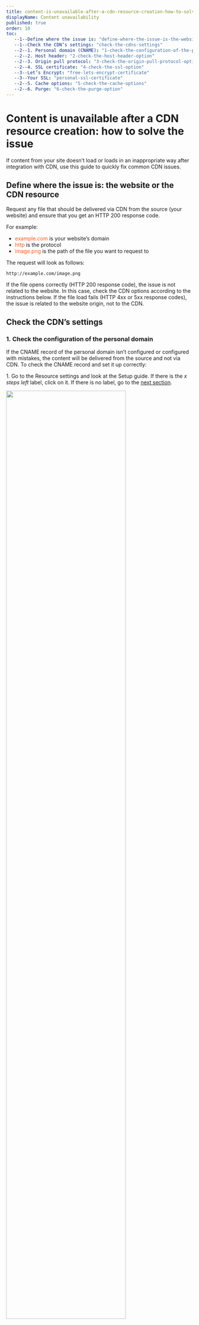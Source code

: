 ```yaml
---
title: content-is-unavailable-after-a-cdn-resource-creation-how-to-solve-the-issue
displayName: Content unavailability
published: true
order: 10
toc:
   --1--Define where the issue is: "define-where-the-issue-is-the-website-or-the-cdn-resource"
   --1--Check the CDN’s settings: "check-the-cdns-settings"
   --2--1. Personal domain (CNAME): "1-check-the-configuration-of-the-personal-domain"
   --2--2. Host header: "2-check-the-host-header-option"
   --2--3. Origin pull protocol: "3-check-the-origin-pull-protocol-option"
   --2--4. SSL certificate: "4-check-the-ssl-option"
   --3--Let’s Encrypt: "free-lets-encrypt-certificate"
   --3--Your SSL: "personal-ssl-certificate"
   --2--5. Cache options: "5-check-the-cache-options"
   --2--6. Purge: "6-check-the-purge-option"
---
```

# Content is unavailable after a CDN resource creation: how to solve the issue

If content from your site doesn’t load or loads in an inappropriate way after integration with CDN, use this guide to quickly fix common CDN issues.

## Define where the issue is: the website or the CDN resource

Request any file that should be delivered via CDN from the source (your website) and ensure that you get an HTTP 200 response code.

For example:

*   <span style="color:#FF5913">example.com</span> is your website’s domain
*   <span style="color:#FF5913">http</span> is the protocol
*   <span style="color:#FF5913">image.png</span> is the path of the file you want to request to

The request will look as follows:

```
http://example.com/image.png
```

If the file opens correctly (HTTP 200 response code), the issue is not related to the website. In this case, check the CDN options according to the instructions below. If the file load fails (HTTP 4xx or 5xx response codes), the issue is related to the website origin, not to the CDN.

## Check the CDN’s settings

### 1. Check the configuration of the personal domain

If the CNAME record of the personal domain isn’t configured or configured with mistakes, the content will be delivered from the source and not via CDN. To check the CNAME record and set it up correctly:

1\. Go to the Resource settings and look at the Setup guide. If there is the _x steps left_ label, click on it. If there is no label, go to the [next section](#2-check-the-host-header-option).

<img src="https://assets.gcore.pro/docs/cdn/troubleshooting/content-is-unavailable-after-a-cdn-resource-creation-how-to-solve-the-issue/image1.png" alt="" width="80%">

2\. Click the **Check DNS setup status** button.

<img src="https://assets.gcore.pro/docs/cdn/troubleshooting/content-is-unavailable-after-a-cdn-resource-creation-how-to-solve-the-issue/image2.png" alt="" width="80%">

If the CNAME record doesn’t set up, this notification will appear:

<img src="https://assets.gcore.pro/docs/cdn/troubleshooting/content-is-unavailable-after-a-cdn-resource-creation-how-to-solve-the-issue/image3.png" alt="" width="50%">

If there is a notification, go to step 3. If there isn’t, go to the [next troubleshooting section](#2-check-the-host-header-option).

3\. Open <a href="https://toolbox.googleapps.com/apps/dig/" target="_blank">Google Admin Toolbox</a>, select the CNAME tab, and enter the CNAME of your CDN resource from the notification (in the screenshot above, it is *cdn.example.com*). Press **Enter**.

<img src="https://assets.gcore.pro/docs/cdn/troubleshooting/content-is-unavailable-after-a-cdn-resource-creation-how-to-solve-the-issue/image4.png" alt="" width="80%">

If the TARGET section with the value from the Setup guide appears at the bottom of the page

<img src="https://assets.gcore.pro/docs/cdn/troubleshooting/content-is-unavailable-after-a-cdn-resource-creation-how-to-solve-the-issue/image5.png" alt="" width="80%">

it means that you have already configured the CNAME record with the correct value, but the DNS records didn’t update. Repeat step 2 again in 15 minutes. It must show that the record is configured.

If you see the “Record not found!” label

<img src="https://assets.gcore.pro/docs/cdn/troubleshooting/content-is-unavailable-after-a-cdn-resource-creation-how-to-solve-the-issue/image6.png" alt="" width="80%">

add the CNAME record according to the "<a href="https://gcore.com/docs/cdn/cdn-resource-options/general/create-and-set-a-custom-domain-for-the-content-delivery-via-cdn" target="_blank">CNAME record configuration in DNS settings</a>" guide.

4\. Save the changes and wait for the records to update. Usually, it takes 15 minutes. But if you have recently changed the domain's NS servers, it may take up to 24 hours for the DNS records to be updated.

Try to request the content from the CDN once again. If it was a matter of personal domain settings, the issue won’t happen again.

### 2. Check the Host header option

If the <a href="https://gcore.com/docs/cdn/cdn-resource-options/http-headers/configure-and-check-the-host-header" target="_blank">Host header</a> does not match the website source, your website won’t be able to process requests from the CDN, and the content won’t load. To check the Host header and set it up correctly:

1\. Go to the Resource settings and find the Host header option.

<img src="https://assets.gcore.pro/docs/cdn/troubleshooting/content-is-unavailable-after-a-cdn-resource-creation-how-to-solve-the-issue/image7.png" alt="" width="80%">

2\. Copy the value of the Host header.

3\. Run the following command in the terminal or console:

<code-block>
curl -H "Host: <span style="color:#FF5913">example.com</span>" -I <span style="color:#FF5913">http(s)://10.0.0.1/image.png</span>
</code-block>

where:

- <span style="color:#FF5913">example.com</span> is the value of the Host header
- <span style="color:#FF5913">http(s)://10.0.0.1/image.png</span> the http(s) depends on the protocol used by the source, then the IP address of your website source and the path of the file that is delivered via the CDN without the domain.

4\. If you see the response code 2xx, the issue isn’t related to the Host header. Go to the [next troubleshooting section](#3-check-the-origin-pull-protocol-option).

If the response code is 4xx or 5xx, it means that the Host header wasn’t set properly. To fix it:

- If you integrated only one website with the CDN, specify its actual domain name in the Host header option and then <a href="https://gcore.com/docs/cdn/clear-cdn-resource-cache-by-url-pattern-or-all" target="_blank">clear the CDN cache</a>.
- If you integrated several websites or applications (origin group with several sources) with the CDN, each of them must accept the specified Host header. Manage the sources and <a href="https://gcore.com/docs/cdn/clear-cdn-resource-cache-by-url-pattern-or-all" target="_blank">clear the CDN cache</a>.

### 3. Check the Origin pull protocol option

If you have chosen the inappropriate <a href="https://gcore.com/docs/cdn/cdn-resource-options/general/specify-an-origin-and-the-origin-pull-protocol" target="_blank">origin pull protocol</a> (HTTP, HTTPS, or both), the CDN resource will request the content from your website with an error or a redirect. To check if the protocol was chosen properly and correct an error:

1\. Find out which protocol your website uses. You can see the type of protocol at the left of the domain name in the browser address bar. If there is a padlock icon:

<img src="https://assets.gcore.pro/docs/cdn/troubleshooting/content-is-unavailable-after-a-cdn-resource-creation-how-to-solve-the-issue/image8.png" alt="" width="50%">

it means that your website works via HTTPS protocol. If you copy the domain name, it will be copied as follows: ```https://example.com```.

If you see the Not secure label:

<img src="https://assets.gcore.pro/docs/cdn/troubleshooting/content-is-unavailable-after-a-cdn-resource-creation-how-to-solve-the-issue/image9.png" alt="" width="50%">

it means that your website works via HTTP. If you copy the domain, it will be copied as follows: ```http://example.com```.

It is also possible that the content on the origin is available both via HTTP and HTTPS. To check it, open your website using the protocols ```http://example.com``` and ```https://example.com```.

2\. Go to the Resource settings and find the Origin pull protocol option. You will see what protocol is selected.

<img src="https://assets.gcore.pro/docs/cdn/troubleshooting/content-is-unavailable-after-a-cdn-resource-creation-how-to-solve-the-issue/image10.png" alt="" width="80%">

3\. Compare the protocol from step 1 with the value in step 2. If they are the same (e.g., the website works via HTTP and in the Origin pull protocol option HTTP is set), the issue isn’t related to the protocol. Go to the [next troubleshooting section](#4-check-the-ssl-option).

If they are different, go to the next step.

4\. Change the value in the Origin pull protocol option according to the "<a href="https://gcore.com/docs/cdn/cdn-resource-options/general/specify-an-origin-and-the-origin-pull-protocol" target="_blank">Origin. Specify origin and origin pull protocol</a> guide. Select the type of protocol that your website uses. Save changes and then <a href="https://gcore.com/docs/cdn/clear-cdn-resource-cache-by-url-pattern-or-all" target="_blank">clear the CDN cache</a>.

### 4. Check the SSL option

If you enabled the SSL option, but the SSL certificate for your personal domain (e.g., _cdn.example.com_) isn’t added or is added with an error, the content won’t be available via the CDN, or you will see a notification that the connection isn’t secure in the browser.

<img src="https://assets.gcore.pro/docs/cdn/troubleshooting/content-is-unavailable-after-a-cdn-resource-creation-how-to-solve-the-issue/image11.png" alt="" width="50%">

To check the SSL configuration and set it up correctly, go to the Resource settings and find the SSL option. Make sure that the **Enable HTTPS** option is enabled.

<img src="https://assets.gcore.pro/docs/cdn/troubleshooting/content-is-unavailable-after-a-cdn-resource-creation-how-to-solve-the-issue/image12.png" alt="" width="80%">

There are two types of SSL configuration: **Get free Let’s Encrypt certificate** and **Add or select your own SSL certificate**. In both cases, wait about 15–30 minutes after you issue/add the certificate for the updates to register.

The troubleshooting scenario depends on the chosen SSL certificate type.

#### Free Let’s Encrypt certificate

1\. Go back to the [personal domain troubleshooting section](#1-check-the-configuration-of-the-personal-domain) and make sure that the CNAME record for the personal domain of your CDN resource exists. If not, add it. Otherwise, Let’s Encrypt won’t be able to issue a certificate. If so, go to the next step.

2\. Go to the Resource settings and find the Rules section. If there are no rules, go to the next step.

<img src="https://assets.gcore.pro/docs/cdn/troubleshooting/content-is-unavailable-after-a-cdn-resource-creation-how-to-solve-the-issue/image13.png" alt="" width="80%">

3\. Make sure that there are no rules denying requests to the personal domain (CNAME) of your CDN resource. Let’s Encrypt sends requests to your personal domain to issue a certificate. If requests are denied, the issue will fail. To determine whether the rule prevents requests, open every rule and look at the **Rule pattern** field. If you see the value

```
/*
```

or

```
((?!(jpeg|gif|png|pdf|jpg|css|js|woff|woff2|ttf)).)\*$
```

this rule denies requests to the personal domain. To fix the certificate issuing, delete the rule or change its pattern. The next time Let’s Encrypt sends a request, the issue will be successful.

#### Personal SSL certificate

1\. Run the following command in the terminal or console:

<code-block>
curl -I <span style="color:#FF5913">https://cdn.example.com/image.png</span>
</code-block>

where:

- <span style="color:#FF5913">cdn.example.com</span> is the personal domain (CNAME)
- <span style="color:#FF5913">image.png</span> is the path of the file that is delivered via the CDN without the domain

If you see the 2xx response code, go to the next step.

If you see the following error in the command output

```
curl: (77) schannel: next InitializeSecurityContext failed: SEC\_E\_UNTRUSTED\_ROOT (0x80090325)
```

it means that the certificate is self-signed. Self-signed certificates are not suitable for content delivery. In this case, issue a new certificate with the Certificate authority (CA) and add it according to the "<a href="https://gcore.com/docs/cdn/cdn-resource-options/general/add-an-ssl-certificate-to-deliver-content-over-https" target="_blank">How to add a personal SSL certificate in the SSL certificates section</a>" guide. Then clear the CDN cache and try to request the content again.

2\. Open your website and request any file that is delivered via the CDN. Click the **padlock icon** or the **Not secure** label and choose the certificate. View the following values:

- What domain the certificate is valid for
- Expiration date

<img src="https://assets.gcore.pro/docs/cdn/troubleshooting/content-is-unavailable-after-a-cdn-resource-creation-how-to-solve-the-issue/image14.png" alt="">

If you see that the certificate is issued for the personal domain of your resource (if you see _*.example.com_, it means that you are using a wildcard certificate that provides all your subdomains, including *cdn.example.com*), and the certificate is not expired. Go to the next step.

If not, you need to renew the certificate (if the problem is caused by expiration) or issue a new one for the personal domain of your CDN resource.

3\. Go to the <a href="https://www.ssllabs.com/ssltest/" target="_blank">SSLlabs</a> website, enter the personal domain name in the Hostname field and press the **Submit** button as follows:

<img src="https://assets.gcore.pro/docs/cdn/troubleshooting/content-is-unavailable-after-a-cdn-resource-creation-how-to-solve-the-issue/image15.png" alt="" width="80%">

The check will take a few minutes. If you see no chain issues or the rating A+, the error isn’t related to SSL. Go to the [next section](#5-check-the-cache-options).

<img src="https://assets.gcore.pro/docs/cdn/troubleshooting/content-is-unavailable-after-a-cdn-resource-creation-how-to-solve-the-issue/image16.png" alt="" width="80%">

If you see class B or chain issues as follows

<img src="https://assets.gcore.pro/docs/cdn/troubleshooting/content-is-unavailable-after-a-cdn-resource-creation-how-to-solve-the-issue/image17.png" alt="" width="80%">

the chain of the SSL certificate is incomplete or added in the wrong way. Go to the <a href="https://cdn.gcore.com/ssl/list" target="_blank">SSL certificates</a> section on the control panel. Delete the wrong certificate and add it again according to the "<a href="https://gcore.com/docs/cdn/cdn-resource-options/general/add-an-ssl-certificate-to-deliver-content-over-https" target="_blank">How to add a personal SSL certificate in the SSL certificates section</a>" guide. 

### 5. Check the cache options

If the <a href="https://gcore.com/docs/cdn/cdn-resource-options/cache/specify-cache-lifetime-for-user-browsers" target="_blank">cache options</a> were configured with mistakes, you will see a low percentage of cache traffic or content will be loaded slowly.

To check cache options and set them up correctly:

1\. Go to the <a href="https://accounts.gcore.com/reports/dashboard" target="_blank">Dashboard</a> section and click **Total traffic**.

<img src="https://assets.gcore.pro/docs/cdn/troubleshooting/content-is-unavailable-after-a-cdn-resource-creation-how-to-solve-the-issue/image18.png" alt="" width="50%">

2\. Set the **Cache hit ratio** filter, the CDN resource, and the appropriate date. If you see less than 60% of Cache Hit Ratio traffic, it means that a small amount of content is delivered from the cache.

<img src="https://assets.gcore.pro/docs/cdn/troubleshooting/content-is-unavailable-after-a-cdn-resource-creation-how-to-solve-the-issue/image19.png" alt="" width="80%">

In this case, ensure that you ran the CDN resource more than two days ago. This time is needed to ‘warm up’ the cache. If not, wait two days. Also, you need to have many requests from end-users to cache the requested content. If you have a small number of requests, the cache will be purged in 36 hours, regardless of the settings. Try to increase the amount of traffic. If the problem isn’t solved, go to the next step.

If the percentage of cache traffic is higher than 60% and you don’t experience a slow load time, go to the [next section](#6-check-the-purge-option).

3\. Request any file that is delivered via CDN in the browser or console (terminal) and check the values of the *Cache* and *Cache Control* headers. If you see at least one of the following values, it means that there is a problem in the cache settings:

- Cache-Control: max-age=0
- Cache-Control: private
- Cache-Control: no-cache
- Cache: MISS

If you see the values, go to the next step. If not, go to step 5.

4\. Go to the Resource settings and find the CDN caching option. Change the settings according to the "<a href="https://gcore.com/docs/cdn/cdn-resource-options/cache/specify-cache-lifetime-for-user-browsers" target="_blank">Configure and check CDN caching settings</a>" guide.

<img src="https://assets.gcore.pro/docs/cdn/troubleshooting/content-is-unavailable-after-a-cdn-resource-creation-how-to-solve-the-issue/image20.png" alt="" width="80%">

5\. Check the Set-Cookie and Query string options. If they are turned off, enable them. When you enable these options, CDN will cache a file with different cookies or query strings as a unique one.

<img src="https://assets.gcore.pro/docs/cdn/troubleshooting/content-is-unavailable-after-a-cdn-resource-creation-how-to-solve-the-issue/image21.png" alt="" width="80%">

### 6. Check the Purge option

There are two signs showing that there is an issue after cache clearing by the <a href="https://gcore.com/docs/cdn/clear-cdn-resource-cache-by-url-pattern-or-all" target="_blank">Purge</a> option:

- The CDN returns a wrong or outdated file to users’ requests.
- The file from the CDN cache and from the origin are mismatched.

To check the Purge option and fix an error:

1\. Wait 15 minutes after purging until the cache is cleared on all servers.

2\. Run the following two commands in the terminal or console to request the same file from both the source and the CDN:

```
curl -I cdn.example.com/image.png
curl -H "Host: example.com" -I http(s)://10.0.0.1/image.png
```

where:

- *cdn.example.com* is the personal domain of your CDN resource
- *image.png* is the path of the file that is delivered via the CDN
- *http(s)* depends on the protocol used by the source
- *example.com* is the value of the Host header
- *10.0.0.1* is the IP address of your website source

3\. Compare outputs, paying attention to the values of the following headers:

- Content-Length, which is the object size in bytes
- ETag, which is the character set that the CDN compares to know if the file was changed
- X-Cached-Since, which is the time in UTC format

If you see that the **Etag** and **Content-Length** values of the two files don’t match or that the date in the **X-Cached-Since** header is outdated, it means that there is a mistake. In this case, you should go to the next step.

If the values are the same and the date is relevant, purging has been performed correctly.

4\. Try to repeat purging according to the "<a href="https://gcore.com/docs/cdn/clear-cdn-resource-cache-by-url-pattern-or-all" target="_blank">Clear CDN resource cache by URL, pattern or all</a>" guide. Pay attention to the path pattern if you select Selective purge. We recommend checking whether the pattern was right by using the <a href="https://regex101.com/" target="_blank">regular expressions</a> service. To do this, enter the path pattern for purging on the top line, and in the bottom area, enter the URL of the file. If you see the result “no matches”, there was an error in the path pattern. Correct the path pattern and repeat purging.

If the problem persists after performing troubleshooting according to this guide, contact support via chat or email at [support@gcore.com](mailto:support@gcore.com). You may have an atypical problem that requires assistance from technical specialists. We’ll be happy to help!